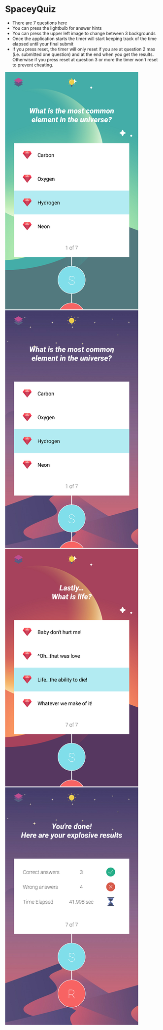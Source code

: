 # SpaceyQuiz 
 - There are 7 questions here
 - You can press the lightbulb for answer hints
 - You can press the upper left image to change between 3 backgrounds
 - Once the application starts the timer will start keeping track of the time elapsed until your final submit
 - If you press reset, the timer will only reset if you are at question 2 max (i.e. submitted one question) and at the end when you get the results. Otherwise if you press reset at question 3 or more the timer won't reset to prevent cheating.
 
![Alt text](Screenshots/Screenshot_2017-11-13-20-15-46.png?raw=true "Optional Title")
![Alt text](Screenshots/Screenshot_2017-11-13-20-16-04.png?raw=true "Optional Title")
![Alt text](Screenshots/Screenshot_2017-11-13-20-19-40.png?raw=true "Optional Title")
![Alt text](Screenshots/Screenshot_2017-11-13-20-16-14.png?raw=true "Optional Title")
